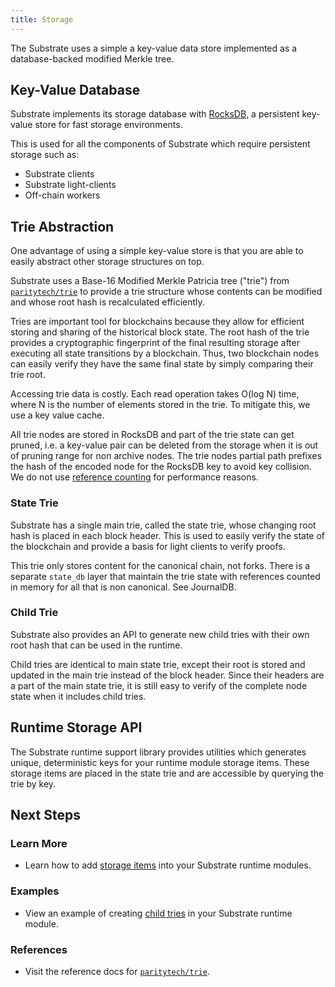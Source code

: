 ```yaml
---
title: Storage
---
```


The Substrate uses a simple a key-value data store implemented as a
database-backed modified Merkle tree.

## Key-Value Database

Substrate implements its storage database with [RocksDB](https://rocksdb.org/),
a persistent key-value store for fast storage environments.

This is used for all the components of Substrate which require persistent
storage such as:

- Substrate clients
- Substrate light-clients
- Off-chain workers

## Trie Abstraction

One advantage of using a simple key-value store is that you are able to easily
abstract other storage structures on top.

Substrate uses a Base-16 Modified Merkle Patricia tree ("trie") from
[`paritytech/trie`](https://github.com/paritytech/trie) to provide a trie
structure whose contents can be modified and whose root hash is recalculated
efficiently.

Tries are important tool for blockchains because they allow for efficient
storing and sharing of the historical block state. The root hash of the trie
provides a cryptographic fingerprint of the final resulting storage after
executing all state transitions by a blockchain. Thus, two blockchain nodes can
easily verify they have the same final state by simply comparing their trie
root.

Accessing trie data is costly. Each read operation takes O(log N) time, where N
is the number of elements stored in the trie. To mitigate this, we use a key
value cache.

All trie nodes are stored in RocksDB and part of the trie state can get pruned,
i.e. a key-value pair can be deleted from the storage when it is out of pruning
range for non archive nodes. The trie nodes partial path prefixes the hash of
the encoded node for the RocksDB key to avoid key collision. We do not use
[reference counting](http://en.wikipedia.org/wiki/Reference_counting) for
performance reasons.

### State Trie

Substrate has a single main trie, called the state trie, whose changing root
hash is placed in each block header. This is used to easily verify the state of
the blockchain and provide a basis for light clients to verify proofs.

This trie only stores content for the canonical chain, not forks. There is a
separate `state_db` layer that maintain the trie state with references counted
in memory for all that is non canonical. See JournalDB.

### Child Trie

Substrate also provides an API to generate new child tries with their own root
hash that can be used in the runtime.

Child tries are identical to main state trie, except their root is stored and
updated in the main trie instead of the block header. Since their headers are a
part of the main state trie, it is still easy to verify of the complete node
state when it includes child tries.

## Runtime Storage API

The Substrate runtime support library provides utilities which generates unique,
deterministic keys for your runtime module storage items. These storage items
are placed in the state trie and are accessible by querying the trie by key.

## Next Steps

### Learn More

- Learn how to add [storage items](development/module/storage.md) into your
  Substrate runtime modules.

### Examples

- View an example of creating [child tries]() in your Substrate runtime module.

### References

- Visit the reference docs for
  [`paritytech/trie`](https://substrate.dev/rustdocs/master/trie_db/trait.Trie.html).
